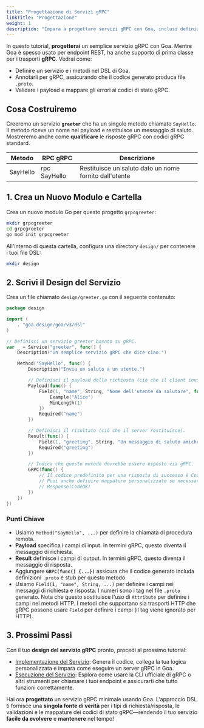 ```yaml
---
title: "Progettazione di Servizi gRPC"
linkTitle: "Progettazione"
weight: 1
description: "Impara a progettare servizi gRPC con Goa, inclusi definizione del servizio, annotazioni dei metodi, generazione protobuf e mappature appropriate dei codici di stato gRPC."
---
```


In questo tutorial, **progetterai** un semplice servizio gRPC con Goa. Mentre Goa è
spesso usato per endpoint REST, ha anche supporto di prima classe per i trasporti
**gRPC**. Vedrai come:

- Definire un servizio e i metodi nel DSL di Goa.
- Annotarli per gRPC, assicurando che il codice generato produca file `.proto`.
- Validare i payload e mappare gli errori ai codici di stato gRPC.

## Cosa Costruiremo

Creeremo un servizio **`greeter`** che ha un singolo metodo chiamato `SayHello`.
Il metodo riceve un nome nel payload e restituisce un messaggio di saluto. Mostreremo
anche come **qualificare** le risposte gRPC con codici gRPC standard.

| Metodo   | RPC gRPC      | Descrizione                                 |
|----------|---------------|---------------------------------------------|
| SayHello | rpc SayHello  | Restituisce un saluto dato un nome fornito dall'utente |

## 1. Crea un Nuovo Modulo e Cartella

Crea un nuovo modulo Go per questo progetto `grpcgreeter`:

```bash
mkdir grpcgreeter
cd grpcgreeter
go mod init grpcgreeter
```

All'interno di questa cartella, configura una directory `design/` per contenere i tuoi file DSL:

```bash
mkdir design
```

## 2. Scrivi il Design del Servizio

Crea un file chiamato `design/greeter.go` con il seguente contenuto:

```go
package design

import (
    . "goa.design/goa/v3/dsl"
)

// Definisci un servizio greeter basato su gRPC.
var _ = Service("greeter", func() {
    Description("Un semplice servizio gRPC che dice ciao.")

    Method("SayHello", func() {
        Description("Invia un saluto a un utente.")

        // Definisci il payload della richiesta (ciò che il client invia).
        Payload(func() {
            Field(1, "name", String, "Nome dell'utente da salutare", func() {
                Example("Alice")
                MinLength(1)
            })
            Required("name")
        })

        // Definisci il risultato (ciò che il server restituisce).
        Result(func() {
            Field(1, "greeting", String, "Un messaggio di saluto amichevole")
            Required("greeting")
        })

        // Indica che questo metodo dovrebbe essere esposto via gRPC.
        GRPC(func() {
            // Il codice predefinito per una risposta di successo è CodeOK (0).
            // Puoi anche definire mappature personalizzate se necessario:
            // Response(CodeOK)
        })
    })
})
```

### Punti Chiave

- Usiamo `Method("SayHello", ...)` per definire la chiamata di procedura remota.
- **Payload** specifica i campi di input. In termini gRPC, questo diventa il messaggio
  di richiesta.
- **Result** definisce i campi di output. In termini gRPC, questo diventa il messaggio
  di risposta.
- Aggiungere **`GRPC(func() {...})`** assicura che il codice generato includa definizioni
  `.proto` e stub per questo metodo.
- Usiamo `Field(1, "name", String, ...)` per definire i campi nei messaggi di richiesta e
  risposta. I numeri sono i tag nel file `.proto` generato.
  Nota che questo sostituisce l'uso di `Attribute` per definire i campi nei metodi
  HTTP. I metodi che supportano sia trasporti HTTP che gRPC possono usare `Field`
  per definire i campi (il tag viene ignorato per HTTP).

## 3. Prossimi Passi

Con il tuo **design del servizio gRPC** pronto, procedi al prossimo tutorial:

- [Implementazione del Servizio](./2-implementing.md):
  Genera il codice, collega la tua logica personalizzata e impara come eseguire un server gRPC in
  Goa.
- [Esecuzione del Servizio](./3-running.md):
  Esplora come usare la CLI ufficiale di gRPC o altri strumenti per chiamare i tuoi endpoint
  e assicurarti che tutto funzioni correttamente.

Hai ora **progettato** un servizio gRPC minimale usando Goa. L'approccio DSL ti fornisce
una **singola fonte di verità** per i tipi di richiesta/risposta, le validazioni e
le mappature dei codici di stato gRPC—rendendo il tuo servizio **facile da evolvere** e
**mantenere** nel tempo! 
